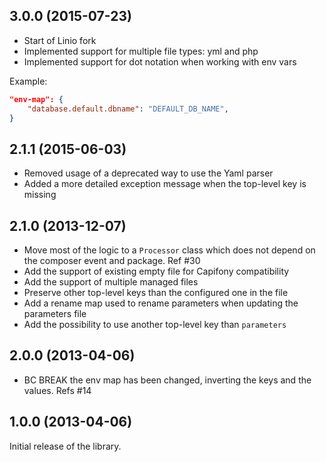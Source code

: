 ## 3.0.0 (2015-07-23)

* Start of Linio fork
* Implemented support for multiple file types: yml and php
* Implemented support for dot notation when working with env vars

Example:

```json
"env-map": {
    "database.default.dbname": "DEFAULT_DB_NAME",
}
```

## 2.1.1 (2015-06-03)

* Removed usage of a deprecated way to use the Yaml parser
* Added a more detailed exception message when the top-level key is missing

## 2.1.0 (2013-12-07)

* Move most of the logic to a ``Processor`` class which does not depend on the composer event and package. Ref #30
* Add the support of existing empty file for Capifony compatibility
* Add the support of multiple managed files
* Preserve other top-level keys than the configured one in the file
* Add a rename map used to rename parameters when updating the parameters file
* Add the possibility to use another top-level key than ``parameters``

## 2.0.0 (2013-04-06)

* BC BREAK the env map has been changed, inverting the keys and the values. Refs #14

## 1.0.0 (2013-04-06)

Initial release of the library.
